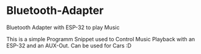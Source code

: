 # Bluetooth-Adapter
 Bluetooth Adapter with ESP-32 to play Music

This is a simple Programm Snippet used to Control Music Playback with an ESP-32 and an AUX-Out.
Can be used for Cars :D